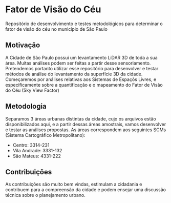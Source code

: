 # Fator de Visão do Céu

Repositório de desenvolvimento e testes metodológicos para determinar o fator de visão do céu no município de São Paulo

## Motivação

A Cidade de São Paulo possui um levantamento LiDAR 3D de toda a sua área. Muitas análises podem ser feitas a partir desse sensoriamento.
Pretendemos portanto utilizar esse repositório para desenvolver e testar métodos de análise do levantamento da superfície 3D da cidade.
Começaremos por análises relativas aos Sistemas de Espaçõs Livres, e especificamente sobre a quantificação e o mapeamento do Fator de Visão do Céu (Sky View Factor)

## Metodologia

Separamos 3 áreas urbanas distintas da cidade, cujo os arquivos estão disponibilizados aqui, e a partir dessas áreas amostrais, vamos desenvolver e testar as análises propostas.
As áreas correspondem aos seguintes SCMs (Sistema Cartográfico Metropolitano):

* Centro: 3314-231
* Vila Andrade: 3331-132
* São Mateus: 4331-222

## Contribuições

As contribuições são muito bem vindas, estimulam a cidadania e contribuem para a compreensão da cidade e podem ensejar uma discussão técnica sobre o planejamento urbano.
